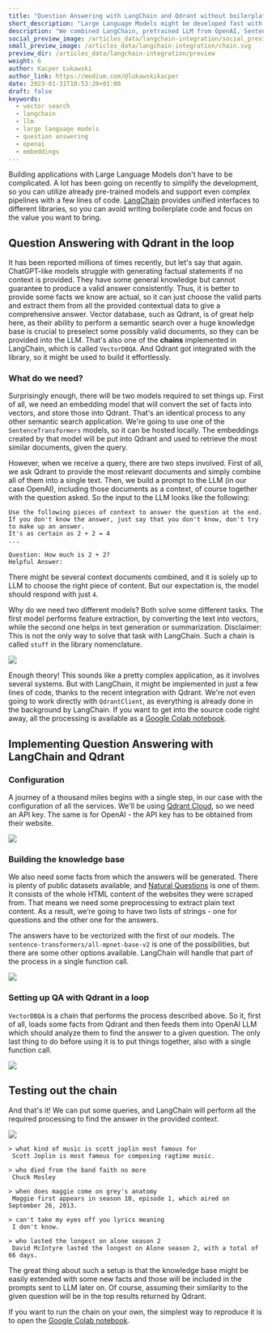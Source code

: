 ```yaml
---
title: "Question Answering with LangChain and Qdrant without boilerplate"
short_description: "Large Language Models might be developed fast with modern tool. Here is how!"
description: "We combined LangChain, pretrained LLM from OpenAI, SentenceTransformers and Qdrant to create a Q&A system with just a few lines of code."
social_preview_image: /articles_data/langchain-integration/social_preview.png
small_preview_image: /articles_data/langchain-integration/chain.svg
preview_dir: /articles_data/langchain-integration/preview
weight: 6
author: Kacper Łukawski
author_link: https://medium.com/@lukawskikacper
date: 2023-01-31T10:53:20+01:00
draft: false
keywords:
  - vector search
  - langchain
  - llm
  - large language models
  - question answering
  - openai
  - embeddings
---
```


Building applications with Large Language Models don't have to be complicated. A lot has been going on recently to simplify the development, 
so you can utilize already pre-trained models and support even complex pipelines with a few lines of code. [LangChain](https://langchain.readthedocs.io) 
provides unified interfaces to different libraries, so you can avoid writing boilerplate code and focus on the value you want to bring.

## Question Answering with Qdrant in the loop

It has been reported millions of times recently, but let's say that again. ChatGPT-like models struggle with generating factual statements if no context 
is provided. They have some general knowledge but cannot guarantee to produce a valid answer consistently. Thus, it is better to provide some facts we 
know are actual, so it can just choose the valid parts and extract them from all the provided contextual data to give a comprehensive answer. Vector database, 
such as Qdrant, is of great help here, as their ability to perform a semantic search over a huge knowledge base is crucial to preselect some possibly valid 
documents, so they can be provided into the LLM. That's also one of the **chains** implemented in LangChain, which is called `VectorDBQA`. And Qdrant got 
integrated with the library, so it might be used to build it effortlessly.

### What do we need?

Surprisingly enough, there will be two models required to set things up. First of all, we need an embedding model that will convert the set of facts into
vectors, and store those into Qdrant. That's an identical process to any other semantic search application. We're going to use one of the 
`SentenceTransformers` models, so it can be hosted locally. The embeddings created by that model will be put into Qdrant and used to retrieve the most 
similar documents, given the query. 

However, when we receive a query, there are two steps involved. First of all, we ask Qdrant to provide the most relevant documents and simply combine all 
of them into a single text. Then, we build a prompt to the LLM (in our case OpenAI), including those documents as a context, of course together with the 
question asked. So the input to the LLM looks like the following:

```text
Use the following pieces of context to answer the question at the end. If you don't know the answer, just say that you don't know, don't try to make up an answer.
It's as certain as 2 + 2 = 4
...

Question: How much is 2 + 2?
Helpful Answer:
```

There might be several context documents combined, and it is solely up to LLM to choose the right piece of content. But our expectation is, the model should 
respond with just `4`.

Why do we need two different models? Both solve some different tasks. The first model performs feature extraction, by converting the text into vectors, while
the second one helps in text generation or summarization. Disclaimer: This is not the only way to solve that task with LangChain. Such a chain is called `stuff`
in the library nomenclature.

![](/articles_data/langchain-integration/flow-diagram.png)

Enough theory! This sounds like a pretty complex application, as it involves several systems. But with LangChain, it might be implemented in just a few lines 
of code, thanks to the recent integration with Qdrant. We're not even going to work directly with `QdrantClient`, as everything is already done in the background
by LangChain. If you want to get into the source code right away, all the processing is available as a 
[Google Colab notebook](https://colab.research.google.com/drive/19RxxkZdnq_YqBH5kBV10Rt0Rax-kminD?usp=sharing).

## Implementing Question Answering with LangChain and Qdrant

### Configuration

A journey of a thousand miles begins with a single step, in our case with the configuration of all the services. We'll be using [Qdrant Cloud](https://cloud.qdrant.io),
so we need an API key. The same is for OpenAI - the API key has to be obtained from their website.

![](/articles_data/langchain-integration/code-configuration.png)

### Building the knowledge base

We also need some facts from which the answers will be generated. There is plenty of public datasets available, and 
[Natural Questions](https://ai.google.com/research/NaturalQuestions/visualization) is one of them. It consists of the whole HTML content of the websites they were 
scraped from. That means we need some preprocessing to extract plain text content. As a result, we’re going to have two lists of strings - one for questions and 
the other one for the answers.

The answers have to be vectorized with the first of our models. The `sentence-transformers/all-mpnet-base-v2` is one of the possibilities, but there are some
other options available. LangChain will handle that part of the process in a single function call.

![](/articles_data/langchain-integration/code-qdrant.png)

### Setting up QA with Qdrant in a loop

`VectorDBQA` is a chain that performs the process described above. So it, first of all, loads some facts from Qdrant and then feeds them into OpenAI LLM which 
should analyze them to find the answer to a given question. The only last thing to do before using it is to put things together, also with a single function call.

![](/articles_data/langchain-integration/code-vectordbqa.png)

## Testing out the chain

And that's it! We can put some queries, and LangChain will perform all the required processing to find the answer in the provided context.

![](/articles_data/langchain-integration/code-answering.png)

```text
> what kind of music is scott joplin most famous for
 Scott Joplin is most famous for composing ragtime music.

> who died from the band faith no more
 Chuck Mosley

> when does maggie come on grey's anatomy
 Maggie first appears in season 10, episode 1, which aired on September 26, 2013.

> can't take my eyes off you lyrics meaning
 I don't know.

> who lasted the longest on alone season 2
 David McIntyre lasted the longest on Alone season 2, with a total of 66 days.
```

The great thing about such a setup is that the knowledge base might be easily extended with some new facts and those will be included in the prompts
sent to LLM later on. Of course, assuming their similarity to the given question will be in the top results returned by Qdrant.

If you want to run the chain on your own, the simplest way to reproduce it is to open the 
[Google Colab notebook](https://colab.research.google.com/drive/19RxxkZdnq_YqBH5kBV10Rt0Rax-kminD?usp=sharing).
